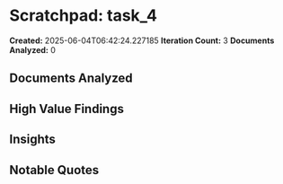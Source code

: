 # Scratchpad: task_4

**Created:** 2025-06-04T06:42:24.227185
**Iteration Count:** 3
**Documents Analyzed:** 0

## Documents Analyzed

## High Value Findings

## Insights

## Notable Quotes